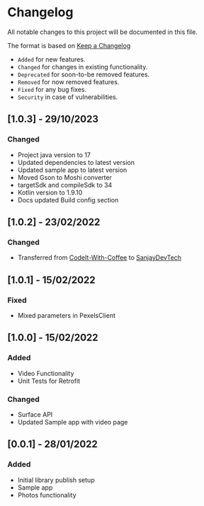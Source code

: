 # Changelog
All notable changes to this project will be documented in this file.

The format is based on [Keep a Changelog](https://keepachangelog.com/en/1.0.0/)
- `Added` for new features.
- `Changed` for changes in existing functionality.
- `Deprecated` for soon-to-be removed features.
- `Removed` for now removed features.
- `Fixed` for any bug fixes.
- `Security` in case of vulnerabilities.

## [1.0.3] - 29/10/2023
### Changed
- Project java version to 17
- Updated dependencies to latest version
- Updated sample app to latest version
- Moved Gson to Moshi converter
- targetSdk and compileSdk to 34
- Kotlin version to 1.9.10
- Docs updated Build config section

## [1.0.2] - 23/02/2022
### Changed
- Transferred from [CodeIt-With-Coffee](https://github.com/CodeIt-With-Coffee) to
[SanjayDevTech](https://github.com/SanjayDevTech)

## [1.0.1] - 15/02/2022
### Fixed
- Mixed parameters in PexelsClient

## [1.0.0] - 15/02/2022
### Added
- Video Functionality
- Unit Tests for Retrofit

### Changed
- Surface API
- Updated Sample app with video page

## [0.0.1] - 28/01/2022
### Added
- Initial library publish setup
- Sample app
- Photos functionality